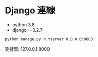 Django 連線
===

* python 3.8
* django==3.2.7

`python manage.py runserver 0.0.0.0:8000`

瀏覽器: 127.0.0.1:8000
